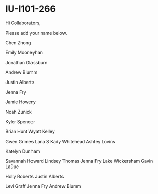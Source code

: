 # IU-I101-266

Hi Collaborators,

Please add your name below. 

Chen Zhong

Emily Mooneyhan

Jonathan Glassburn

Andrew Blumm

Justin Alberts

Jenna Fry

Jamie Howery

Noah Zunick

Kyler Spencer

Brian Hunt 
Wyatt Kelley

Gwen Grimes
Lana S
Kady Whitehead
Ashley Lovins

Katelyn Dunham

Savannah Howard
Lindsey Thomas
Jenna Fry
Lake Wickersham
Gavin LaDue

Holly Roberts
Justin Alberts

Levi Graff
Jenna Fry
Andrew Blumm
